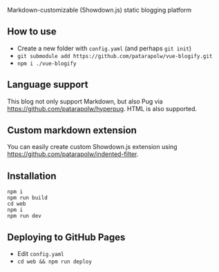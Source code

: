 Markdown-customizable (Showdown.js) static blogging platform

## How to use

- Create a new folder with `config.yaml` (and perhaps `git init`)
- `git submodule add https://github.com/patarapolw/vue-blogify.git`
- `npm i ./vue-blogify`

## Language support

This blog not only support Markdown, but also Pug via <https://github.com/patarapolw/hyperpug>. HTML is also supported.

## Custom markdown extension

You can easily create custom Showdown.js extension using <https://github.com/patarapolw/indented-filter>.

## Installation

```
npm i
npm run build
cd web
npm i
npm run dev
```

## Deploying to GitHub Pages

- Edit `config.yaml`
- `cd web && npm run deploy`